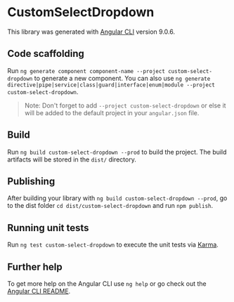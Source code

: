 # CustomSelectDropdown

This library was generated with [Angular CLI](https://github.com/angular/angular-cli) version 9.0.6.

## Code scaffolding

Run `ng generate component component-name --project custom-select-dropdown` to generate a new component. You can also use `ng generate directive|pipe|service|class|guard|interface|enum|module --project custom-select-dropdown`.
> Note: Don't forget to add `--project custom-select-dropdown` or else it will be added to the default project in your `angular.json` file. 

## Build

Run `ng build custom-select-dropdown --prod` to build the project. The build artifacts will be stored in the `dist/` directory.

## Publishing

After building your library with `ng build custom-select-dropdown --prod`, go to the dist folder `cd dist/custom-select-dropdown` and run `npm publish`.

## Running unit tests

Run `ng test custom-select-dropdown` to execute the unit tests via [Karma](https://karma-runner.github.io).

## Further help

To get more help on the Angular CLI use `ng help` or go check out the [Angular CLI README](https://github.com/angular/angular-cli/blob/master/README.md).
